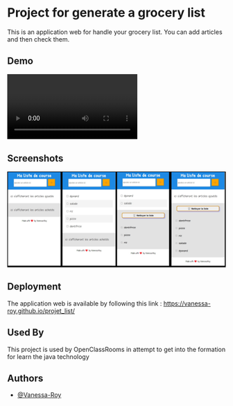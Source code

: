 
# Project for generate a grocery list

This is an application web for handle your grocery list.
You can add articles and then check them.


## Demo

![App video](/sources/video_projet_list.webm)


## Screenshots

![App Screenshot](/sources/screenshot_projet_list.jpg)


## Deployment

The application web is available by following this link :
https://vanessa-roy.github.io/projet_list/


## Used By

This project is used by OpenClassRooms in attempt to get into the formation for learn the java technology

## Authors

- [@Vanessa-Roy](https://www.github.com/Vanessa-Roy)

